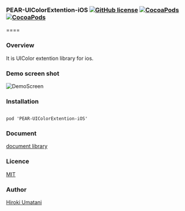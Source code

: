 ### PEAR-UIColorExtention-iOS [![GitHub license](https://img.shields.io/badge/LICENSE-MIT%20LICENSE-blue.svg)](https://github.com/HirokiUmatani/PEAR-UIColorExtention-iOS) [![CocoaPods](https://img.shields.io/badge/platform-ios-lightgrey.svg)](https://cocoapods.org/pods/PEAR-UIColorExtention-iOS) [![CocoaPods](https://img.shields.io/cocoapods/v/PEAR-UIColorExtention-iOS.svg)](https://cocoapods.org/pods/PEAR-UIColorExtention-iOS)  

====
### Overview
It is UIColor extention library for ios.

### Demo screen shot
![DemoScreen](http://pear.chat/image/UIColorExtentionDemo.png "DemoScreen")

### Installation
<code>
pod 'PEAR-UIColorExtention-iOS'
</code>

### Document
[document library](http://cocoadocs.org/docsets/PEAR-UIColorExtention-iOS)

### Licence
[MIT](https://github.com/HirokiUmatani/PEAR-UIColorExtention-iOS/blob/master/LICENSE)

### Author
[Hiroki Umatani](https://github.com/HirokiUmatani)
